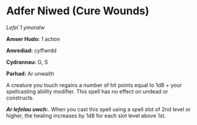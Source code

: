 # Adfer Niwed (Cure Wounds)

*Lefel 1 ymoralw*

**Amser Hudo:** 1 action

**Amrediad:** cyffwrdd

**Cydrannau:** G, S

**Parhad:** Ar unwaith

A creature you touch regains a number of hit points equal to 1d8 + your spellcasting ability modifier. This spell has no effect on undead or constructs.

***Ar lefelau uwch:***. When you cast this spell using a spell slot of 2nd level or higher, the healing increases by 1d8 for each slot level above 1st.